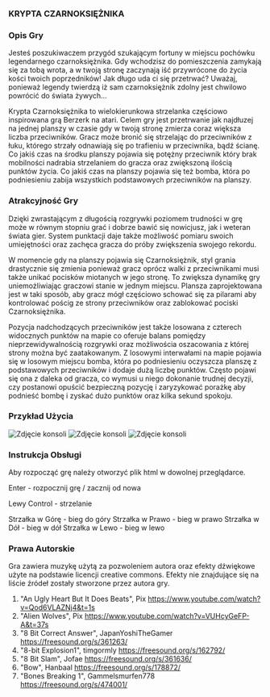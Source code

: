 ### KRYPTA CZARNOKSIĘŻNIKA

### Opis Gry
Jesteś poszukiwaczem przygód szukającym fortuny w miejscu pochówku legendarnego czarnoksiężnika.
Gdy wchodzisz do pomieszczenia zamykają się za tobą wrota, a w twoją stronę zaczynają iść 
przywrócone do życia kości twoich poprzedników! Jak długo uda ci się przetrwać? 
Uważaj, ponieważ legendy twierdzą iż sam czarnoksiężnik zdolny jest chwilowo powrócić do świata żywych...

Krypta Czarnoksiężnika to wielokierunkowa strzelanka częściowo inspirowana grą Berzerk na atari. 
Celem gry jest przetrwanie jak najdłuzej na jednej planszy w czasie gdy w twoją stronę zmierza 
coraz większa liczba przeciwników. Gracz może bronić się strzelając do przeciwników z łuku, którego
strzały odnawiają się po trafieniu w przeciwnika, bądź ścianę. Co jakiś czas na środku planszy pojawia się
potężny przeciwnik który brak mobilności nadrabia strzelaniem do gracza oraz zwiększoną ilością
punktów życia. Co jakiś czas na planszy pojawia się też bomba, która po podniesieniu zabija wszystkich podstawowych
przeciwników na planszy.

### Atrakcyjność Gry
Dzięki zwrastającym z długością rozgrywki poziomem trudności w grę może w równym stopniu grać i dobrze bawić się nowicjusz,
jak i weteran świata gier. System punktacji daje także możliwość pomiaru swoich umiejętności oraz zachęca gracza
do próby zwiększenia swojego rekordu. 

W momencie gdy na planszy pojawia się Czarnoksiężnik, styl grania drastycznie się zmienia ponieważ gracz oprócz
walki z przeciwnikami musi także unikać pocisków miotanych w jego stronę. To zwiększa dynamikę gry uniemożliwiając
graczowi stanie w jednym miejscu. Plansza zaprojektowana jest w taki sposób, aby gracz mógł częściowo
schować się za pilarami aby kontrolować pościg ze strony przeciwników oraz zablokować pociski Czarnoksiężnika.

Pozycja nadchodzących przeciwników jest także losowana z czterech widocznych punktów na mapie co oferuje balans pomiędzy
nieprzewidywalnością rozgrywki oraz możliwościa oszacowania z której strony można być zaatakowanym. Z losowymi interwałami
na mapie pojawia się w losowym miejscu bomba, która po podniesieniu oczyszcza planszę z podstawowych przeciwników i 
dodaje dużą liczbę punktów. Często pojawi się ona z daleka od gracza, co wymusi u niego dokonanie trudnej decyzji, czy
postanowi opuścić bezpieczną pozycję i zaryzykować porażkę aby podnieść bombę i zyskać dużo punktów oraz kilka sekund spokoju.


### Przykład Użycia
![Zdjęcie konsoli](https://github.com/IS-UMK/mp-2022-js-project-313053/blob/master/assets/screenshots/1.png)
![Zdjęcie konsoli](https://github.com/IS-UMK/mp-2022-js-project-313053/blob/master/assets/screenshots/2.png)
![Zdjęcie konsoli](https://github.com/IS-UMK/mp-2022-js-project-313053/blob/master/assets/screenshots/3.png)



### Instrukcja Obsługi
Aby rozpocząć grę należy otworzyć plik html w dowolnej przeglądarce.

Enter - rozpocznij grę / zacznij od nowa

Lewy Control - strzelanie

Strzałka w Górę - bieg do góry
Strzałka w Prawo - bieg w prawo
Strzałka w Dół - bieg w dół
Strzałka w Lewo - bieg w lewo

### Prawa Autorskie
Gra zawiera muzykę użytą za pozwoleniem autora oraz efekty dźwiękowe użyte na podstawie licencji creative commons.
Efekty nie znajdujące się na liście źródeł zostały stworzone przez autora gry.

1. "An Ugly Heart But It Does Beats", Pix https://www.youtube.com/watch?v=Qod6VLAZNj4&t=1s
2. "Alien Wolves", Pix https://www.youtube.com/watch?v=VUHcyGeFP-A&t=37s
3. "8 Bit Correct Answer", JapanYoshiTheGamer https://freesound.org/s/361263/
4. "8-bit Explosion1", timgormly https://freesound.org/s/162792/
5. "8 Bit Slam", Jofae https://freesound.org/s/361636/
6. "Bow", Hanbaal https://freesound.org/s/178872/
7. "Bones Breaking 1", Gammelsmurfen778 https://freesound.org/s/474001/
